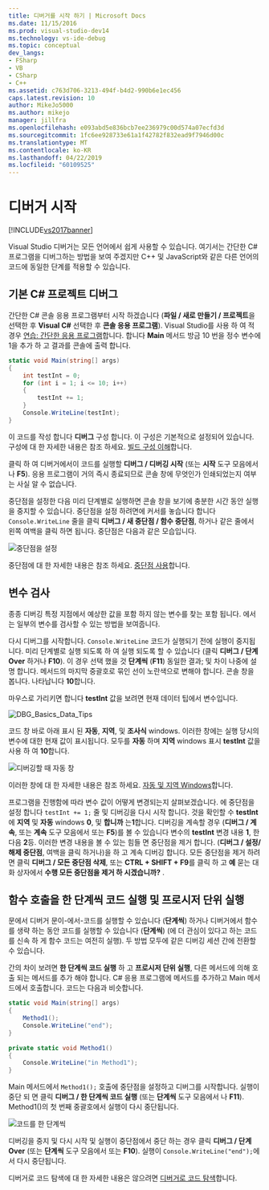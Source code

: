 ```yaml
---
title: 디버거를 시작 하기 | Microsoft Docs
ms.date: 11/15/2016
ms.prod: visual-studio-dev14
ms.technology: vs-ide-debug
ms.topic: conceptual
dev_langs:
- FSharp
- VB
- CSharp
- C++
ms.assetid: c763d706-3213-494f-b4d2-990b6e1ec456
caps.latest.revision: 10
author: MikeJo5000
ms.author: mikejo
manager: jillfra
ms.openlocfilehash: e093abd5e836bcb7ee236979c00d574a07ecfd3d
ms.sourcegitcommit: 1fc6ee928733e61a1f42782f832ead9f7946d00c
ms.translationtype: MT
ms.contentlocale: ko-KR
ms.lasthandoff: 04/22/2019
ms.locfileid: "60109525"
---
```

# <a name="getting-started-with-the-debugger"></a>디버거 시작
[!INCLUDE[vs2017banner](../includes/vs2017banner.md)]

Visual Studio 디버거는 모든 언어에서 쉽게 사용할 수 있습니다. 여기서는 간단한 C# 프로그램을 디버그하는 방법을 보여 주겠지만 C++ 및 JavaScript와 같은 다른 언어의 코드에 동일한 단계를 적용할 수 있습니다.  
  
## <a name="BKMK_Start_debugging_a_VS_project"></a> 기본 C# 프로젝트 디버그  
 간단한 C# 콘솔 응용 프로그램부터 시작 하겠습니다 (**파일 / 새로 만들기 / 프로젝트**을 선택한 후 **Visual C#** 선택한 후 **콘솔 응용 프로그램**). Visual Studio를 사용 하 여 적 경우 [연습: 간단한 응용 프로그램](../ide/walkthrough-create-a-simple-application-with-visual-csharp-or-visual-basic.md)합니다. 합니다 **Main** 메서드 방금 10 번을 정수 변수에 1을 추가 하 고 결과를 콘솔에 출력 합니다.  
  
```csharp  
static void Main(string[] args)  
{  
    int testInt = 0;  
    for (int i = 1; i <= 10; i++)  
    {  
        testInt += 1;  
    }  
    Console.WriteLine(testInt);  
}  
```  
  
 이 코드를 작성 합니다 **디버그** 구성 합니다. 이 구성은 기본적으로 설정되어 있습니다. 구성에 대 한 자세한 내용은 참조 하세요. [빌드 구성 이해](../ide/understanding-build-configurations.md)합니다.  
  
 클릭 하 여 디버거에서이 코드를 실행할 **디버그 / 디버깅 시작** (또는 **시작** 도구 모음에서 나 **F5**). 응용 프로그램이 거의 즉시 종료되므로 콘솔 창에 무엇인가 인쇄되었는지 여부는 사실 알 수 없습니다.  
  
 중단점을 설정한 다음 미리 단계별로 실행하면 콘솔 창을 보기에 충분한 시간 동안 실행을 중지할 수 있습니다. 중단점을 설정 하려면에 커서를 놓습니다 합니다 `Console.WriteLine` 줄을 클릭 **디버그 / 새 중단점 / 함수 중단점**, 하거나 같은 줄에서 왼쪽 여백을 클릭 하면 됩니다. 중단점은 다음과 같은 모습입니다.  
  
 ![중단점을 설정](../debugger/media/getstartedbreakpoint.png "GetStartedBreakpoint")  
  
 중단점에 대 한 자세한 내용은 참조 하세요. [중단점 사용](../debugger/using-breakpoints.md)합니다.  
  
## <a name="BKMK_Inspect_Variables"></a> 변수 검사  
 종종 디버깅 특정 지점에서 예상한 값을 포함 하지 않는 변수를 찾는 포함 됩니다. 에서는 일부의 변수를 검사할 수 있는 방법을 보여줍니다.  
  
 다시 디버그를 시작합니다. `Console.WriteLine` 코드가 실행되기 전에 실행이 중지됩니다. 미리 단계별로 실행 되도록 하 여 실행 되도록 할 수 있습니다 (클릭 **디버그 / 단계 Over** 하거나 **F10**). 이 경우 선택 했을 것 **단계씩** (**F11**) 동일한 결과; 및 차이 나중에 설명 합니다. 메서드의 마지막 중괄호로 묶인 선이 노란색으로 변해야 합니다. 콘솔 창을 봅니다. 나타납니다 **10**합니다.  
  
 마우스로 가리키면 합니다 **testInt** 값을 보려면 현재 데이터 팁에서 변수입니다.  
  
 ![DBG&#95;Basics&#95;Data&#95;Tips](../debugger/media/dbg-basics-data-tips.png "DBG_Basics_Data_Tips")  
  
 코드 창 바로 아래 표시 된 **자동**, **지역**, 및 **조사식** windows. 이러한 창에는 실행 당시의 변수에 대한 현재 값이 표시됩니다. 모두를 **자동** 하며 **지역** windows 표시 **testInt** 값을 사용 하 여 **10**합니다.  
  
 ![디버깅할 때 자동 창](../debugger/media/getstartedwindows.png "GetStartedWindows")  
  
 이러한 창에 대 한 자세한 내용은 참조 하세요. [자동 및 지역 Windows](../debugger/autos-and-locals-windows.md)합니다.  
  
 프로그램을 진행함에 따라 변수 값이 어떻게 변경되는지 살펴보겠습니다. 에 중단점을 설정 합니다 `testInt += 1;` 줄 및 디버깅을 다시 시작 합니다. 것을 확인할 수 **testInt** 에 **지역** 및 **자동** windows **0**, 및 **합니까** 는**1**합니다. 디버깅을 계속할 경우 (**디버그 / 계속**, 또는 **계속** 도구 모음에서 또는 **F5**)를 볼 수 있습니다 변수의 **testInt** 변경 내용 **1**, 한 다음 **2**등. 이러한 변경 내용을 볼 수 있는 힘들 면 중단점을 제거 합니다. (**디버그 / 설정/해제 중단점**, 여백을 클릭 하거나)을 하 고 계속 디버깅 합니다. 모든 중단점을 제거 하려면 클릭 **디버그 / 모든 중단점 삭제**, 또는 **CTRL + SHIFT + F9**를 클릭 하 고 **예** 묻는 대화 상자에서 **수행 모든 중단점을 제거 하 시겠습니까?** .  
  
## <a name="stepping-into-and-over-function-calls"></a>함수 호출을 한 단계씩 코드 실행 및 프로시저 단위 실행  
 문에서 디버거 문이-에서-코드를 실행할 수 있습니다 (**단계씩**) 하거나 디버거에서 함수를 생략 하는 동안 코드를 실행할 수 있습니다 (**단계씩**) (에 더 관심이 있다고 하는 코드를 신속 하 게 함수 코드는 여전히 실행). 두 방법 모두에 같은 디버깅 세션 간에 전환할 수 있습니다.  
  
 간의 차이 보려면 **한 단계씩 코드 실행** 하 고 **프로시저 단위 실행**, 다른 메서드에 의해 호출 되는 메서드를 추가 해야 합니다. C# 응용 프로그램에 메서드를 추가하고 Main 메서드에서 호출합니다. 코드는 다음과 비슷합니다.  
  
```csharp  
static void Main(string[] args)  
{  
    Method1();  
    Console.WriteLine("end");  
}  
  
private static void Method1()  
{  
    Console.WriteLine("in Method1");  
}  
```  
  
 Main 메서드에서 `Method1();` 호출에 중단점을 설정하고 디버그를 시작합니다. 실행이 중단 되 면 클릭 **디버그 / 한 단계씩 코드 실행** (또는 **단계씩** 도구 모음에서 나 **F11**). Method1()의 첫 번째 중괄호에서 실행이 다시 중단됩니다.  
  
 ![코드를 한 단계씩](../debugger/media/getstartedstepinto.png "GetStartedStepInto")  
  
 디버깅을 중지 및 다시 시작 및 실행이 중단점에서 중단 하는 경우 클릭 **디버그 / 단계 Over** (또는 **단계씩** 도구 모음에서 또는 **F10**). 실행이 `Console.WriteLine("end");`에서 다시 중단됩니다.  
  
 디버거로 코드 탐색에 대 한 자세한 내용은 않으려면 [디버거로 코드 탐색](../debugger/navigating-through-code-with-the-debugger.md)합니다.
